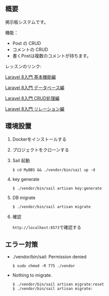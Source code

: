 ## 概要

掲示板システムです。

機能：
- Post の CRUD
- コメントの CRUD
- 書くPostは複数のコメントが持ちます。

レッスンのリンク:

[Laravel 8入門 基本機能編](https://dotinstall.com/lessons/basic_laravel_v3)

[Laravel 8入門 データベース編](https://dotinstall.com/lessons/basic_laravel_v3)

[Laravel 8入門 CRUD処理編](https://dotinstall.com/lessons/basic_laravel_crud)

[Laravel 8入門 リレーション編](https://dotinstall.com/lessons/basic_laravel_relations)






## 環境設置

1. Dockerをインストールする

2. プロジェクトをクローンする

3. Sail 起動

    `$ cd MyBBS && ./vendor/bin/sail up -d`

4. key generate

    `$ ./vendor/bin/sail artisan key:generate`

5. DB migrate

    `$ ./vendor/bin/sail artisan migrate`

6. 確認

    `http://localhost:8573`で確認する

## エラー対策

- ./vendor/bin/sail: Permission denied

    `$ sudo chmod -R 775 ./vendor`

- Nothing to migrate.  

    ```
    $ ./vendor/bin/sail artisan migrate:reset
    $ ./vendor/bin/sail artisan migrate:
    ```